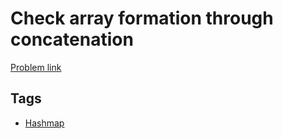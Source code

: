 # Check array formation through concatenation

[Problem link](https://leetcode.com/problems/check-array-formation-through-concatenation)

## Tags

* [Hashmap](/README.md#Hashmap)
